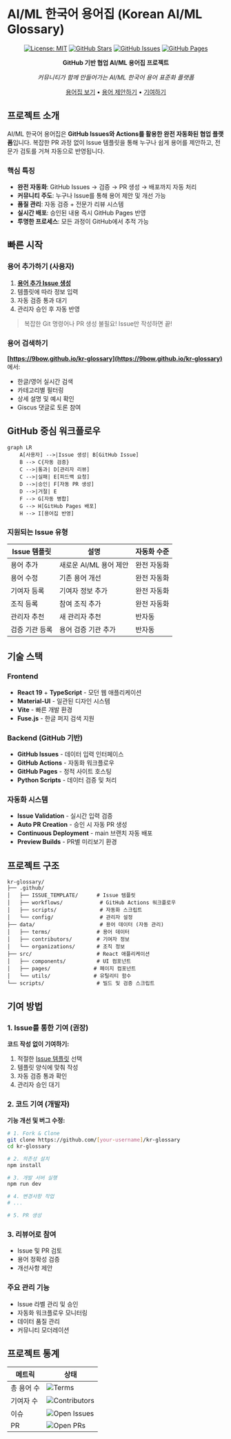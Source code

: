 # AI/ML 한국어 용어집 (Korean AI/ML Glossary)

<div align="center">

[![License: MIT](https://img.shields.io/badge/License-MIT-yellow.svg)](https://opensource.org/licenses/MIT)
[![GitHub Stars](https://img.shields.io/github/stars/9bow/kr-glossary?style=social)](https://github.com/9bow/kr-glossary/stargazers)
[![GitHub Issues](https://img.shields.io/github/issues/9bow/kr-glossary)](https://github.com/9bow/kr-glossary/issues)
[![GitHub Pages](https://img.shields.io/badge/GitHub%20Pages-Active-brightgreen)](https://9bow.github.io/kr-glossary)

**GitHub 기반 협업 AI/ML 용어집 프로젝트**

*커뮤니티가 함께 만들어가는 AI/ML 한국어 용어 표준화 플랫폼*

[용어집 보기](https://9bow.github.io/kr-glossary) • [용어 제안하기](https://github.com/9bow/kr-glossary/issues/new?template=term-addition.yml) • [기여하기](#-기여-방법)

</div>

## 프로젝트 소개

AI/ML 한국어 용어집은 **GitHub Issues와 Actions를 활용한 완전 자동화된 협업 플랫폼**입니다.
복잡한 PR 과정 없이 Issue 템플릿을 통해 누구나 쉽게 용어를 제안하고, 전문가 검토를 거쳐 자동으로 반영됩니다.

### 핵심 특징

- **완전 자동화**: GitHub Issues → 검증 → PR 생성 → 배포까지 자동 처리
- **커뮤니티 주도**: 누구나 Issue를 통해 용어 제안 및 개선 가능
- **품질 관리**: 자동 검증 + 전문가 리뷰 시스템
- **실시간 배포**: 승인된 내용 즉시 GitHub Pages 반영
- **투명한 프로세스**: 모든 과정이 GitHub에서 추적 가능

## 빠른 시작

### 용어 추가하기 (사용자)

1. **[용어 추가 Issue 생성](https://github.com/9bow/kr-glossary/issues/new?template=term-addition.yml)**
2. 템플릿에 따라 정보 입력
3. 자동 검증 통과 대기
4. 관리자 승인 후 자동 반영

> 복잡한 Git 명령어나 PR 생성 불필요! Issue만 작성하면 끝!

### 용어 검색하기

**[https://9bow.github.io/kr-glossary](https://9bow.github.io/kr-glossary)** 에서:
- 한글/영어 실시간 검색
- 카테고리별 필터링
- 상세 설명 및 예시 확인
- Giscus 댓글로 토론 참여

## GitHub 중심 워크플로우

```mermaid
graph LR
    A[사용자] -->|Issue 생성| B[GitHub Issue]
    B --> C{자동 검증}
    C -->|통과| D[관리자 리뷰]
    C -->|실패| E[피드백 요청]
    D -->|승인| F[자동 PR 생성]
    D -->|거절| E
    F --> G[자동 병합]
    G --> H[GitHub Pages 배포]
    H --> I[용어집 반영]
```

### 지원되는 Issue 유형

| Issue 템플릿 | 설명 | 자동화 수준 |
|------------|------|-----------|
| 용어 추가 | 새로운 AI/ML 용어 제안 | 완전 자동화 |
| 용어 수정 | 기존 용어 개선 | 완전 자동화 |
| 기여자 등록 | 기여자 정보 추가 | 완전 자동화 |
| 조직 등록 | 참여 조직 추가 | 완전 자동화 |
| 관리자 추천 | 새 관리자 추천 | 반자동 |
| 검증 기관 등록 | 용어 검증 기관 추가 | 반자동 |

## 기술 스택

### Frontend
- **React 19** + **TypeScript** - 모던 웹 애플리케이션
- **Material-UI** - 일관된 디자인 시스템
- **Vite** - 빠른 개발 환경
- **Fuse.js** - 한글 퍼지 검색 지원

### Backend (GitHub 기반)
- **GitHub Issues** - 데이터 입력 인터페이스
- **GitHub Actions** - 자동화 워크플로우
- **GitHub Pages** - 정적 사이트 호스팅
- **Python Scripts** - 데이터 검증 및 처리

### 자동화 시스템
- **Issue Validation** - 실시간 입력 검증
- **Auto PR Creation** - 승인 시 자동 PR 생성
- **Continuous Deployment** - main 브랜치 자동 배포
- **Preview Builds** - PR별 미리보기 환경

## 프로젝트 구조

```
kr-glossary/
├── .github/
│   ├── ISSUE_TEMPLATE/      # Issue 템플릿
│   ├── workflows/            # GitHub Actions 워크플로우
│   ├── scripts/              # 자동화 스크립트
│   └── config/               # 관리자 설정
├── data/                     # 용어 데이터 (자동 관리)
│   ├── terms/               # 용어 데이터
│   ├── contributors/        # 기여자 정보
│   └── organizations/       # 조직 정보
├── src/                     # React 애플리케이션
│   ├── components/          # UI 컴포넌트
│   ├── pages/              # 페이지 컴포넌트
│   └── utils/              # 유틸리티 함수
└── scripts/                 # 빌드 및 검증 스크립트
```

## 기여 방법

### 1. Issue를 통한 기여 (권장)

**코드 작성 없이 기여하기:**
1. 적절한 [Issue 템플릿](https://github.com/9bow/kr-glossary/issues/new/choose) 선택
2. 템플릿 양식에 맞춰 작성
3. 자동 검증 통과 확인
4. 관리자 승인 대기

### 2. 코드 기여 (개발자)

**기능 개선 및 버그 수정:**
```bash
# 1. Fork & Clone
git clone https://github.com/[your-username]/kr-glossary
cd kr-glossary

# 2. 의존성 설치
npm install

# 3. 개발 서버 실행
npm run dev

# 4. 변경사항 작업
# ...

# 5. PR 생성
```

### 3. 리뷰어로 참여

- Issue 및 PR 검토
- 용어 정확성 검증
- 개선사항 제안

### 주요 관리 기능
- Issue 라벨 관리 및 승인
- 자동화 워크플로우 모니터링
- 데이터 품질 관리
- 커뮤니티 모더레이션

## 프로젝트 통계

<div align="center">

| 메트릭 | 상태 |
|--------|------|
| 총 용어 수 | ![Terms](https://img.shields.io/badge/dynamic/json?url=https://9bow.github.io/kr-glossary/data/terms/terms-a-z.json&query=$.length&label=Terms) |
| 기여자 수 | ![Contributors](https://img.shields.io/github/contributors/9bow/kr-glossary) |
| 이슈 | ![Open Issues](https://img.shields.io/github/issues-raw/9bow/kr-glossary) |
| PR | ![Open PRs](https://img.shields.io/github/issues-pr-raw/9bow/kr-glossary) |

</div>
